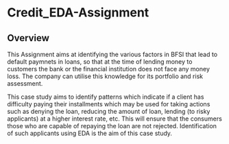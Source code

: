 # Credit_EDA-Assignment

## Overview

This Assignment aims at identifying the various factors in BFSI that lead to default paymnets in loans, so that at the time of lending money to customers the bank or the financial institution does not face any money loss. The company can utilise this knowledge for its portfolio and risk assessment.

This case study aims to identify patterns which indicate if a client has difficulty paying their installments which may be used for taking actions such as denying the loan, reducing the amount of loan, lending (to risky applicants) at a higher interest rate, etc. This will ensure that the consumers those who are capable of repaying the loan are not rejected. Identification of such applicants using EDA is the aim of this case study.
